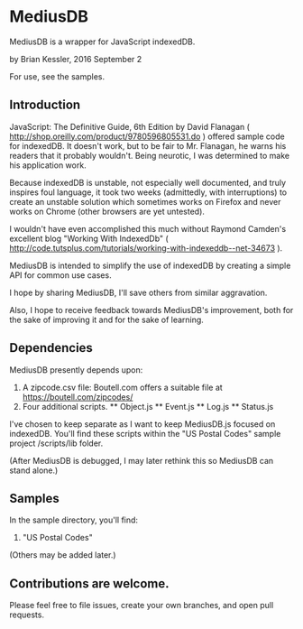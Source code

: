 # MediusDB
MediusDB is a wrapper for JavaScript indexedDB.

by Brian Kessler, 2016 September 2

For use, see the samples.

## Introduction

JavaScript: The Definitive Guide, 6th Edition by David Flanagan 
( http://shop.oreilly.com/product/9780596805531.do ) 
offered sample code for indexedDB.  It doesn't work, but to be fair to 
Mr. Flanagan, he warns his readers that it probably wouldn't.
Being neurotic, I was determined to make his application work.

Because indexedDB is unstable, not especially well documented, and truly inspires foul language,
it took two weeks (admittedly, with interruptions) to create an unstable solution which 
 sometimes works on Firefox and never works on Chrome (other browsers are yet untested).
 
 I wouldn't have even accomplished this much without  Raymond Camden's excellent blog
 "Working With IndexedDb" ( http://code.tutsplus.com/tutorials/working-with-indexeddb--net-34673 ).
 
 MediusDB is intended to simplify the use of indexedDB by creating a simple API for common use cases.
 
 I hope by sharing MediusDB, I'll save others from similar aggravation.
 
 Also, I hope to receive feedback towards MediusDB's improvement, both for the sake of improving it
 and for the sake of learning.

## Dependencies
 
 MediusDB presently depends upon:
  
  1. A zipcode.csv file:  Boutell.com offers a suitable file at https://boutell.com/zipcodes/
  1. Four additional scripts.
  ** Object.js
  ** Event.js
  ** Log.js
  ** Status.js
  
  I've chosen to keep separate  as I want to keep MediusDB.js focused on indexedDB. 
  You'll find these scripts within the "US Postal Codes" sample project /scripts/lib folder.
  
  (After MediusDB is debugged, I may later rethink this so MediusDB can stand alone.)
  
 
## Samples
 
In the sample directory, you'll find:
 
 1. "US Postal Codes"
 
 (Others may be added later.)
 
  
## Contributions are welcome.
 
 Please feel free to file issues, create your own branches, and open pull requests.
 